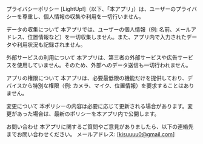 プライバシーポリシー
[LightUp!]（以下、「本アプリ」）は、ユーザーのプライバシーを尊重し、個人情報の収集や利用を一切行いません。

データの収集について
本アプリでは、ユーザーの個人情報（例: 名前、メールアドレス、位置情報など）を一切収集しません。また、アプリ内で入力されたデータや利用状況も記録されません。

外部サービスの利用について
本アプリは、第三者の外部サービスや広告サービスを使用していません。そのため、外部へのデータ送信も一切行われません。

アプリの権限について
本アプリは、必要最低限の機能だけを提供しており、デバイスから特別な権限（例: カメラ、マイク、位置情報）を要求することはありません。

変更について
本ポリシーの内容は必要に応じて更新される場合があります。変更があった場合は、最新のポリシーを本アプリ内で公開します。

お問い合わせ
本アプリに関するご質問やご意見がありましたら、以下の連絡先までお問い合わせください。
メールアドレス: [kisuuuu0@gmail.com]
